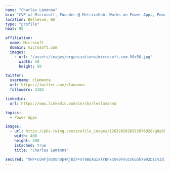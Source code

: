 ```yaml
---
name: "Charles Lamanna"
bio: "CVP at Microsoft, Founder @ MetricsHub. Works on Power Apps, Power Automate, Power Virtual Agent, Common Data Service and Dynamics 365."
location: Bellevue, WA
type: "profile"
heat: 98

affiliation:
  name: Microsoft
  domain: microsoft.com
  images:
    - url: "/assets/images/organizations/microsoft.com-50x50.jpg"
      width: 50
      height: 50

twitter:
  username: clamanna
  url: https://twitter.com/clamanna
  followers: 3102

linkedin:
  url: https://www.linkedin.com/in/charleslamanna

topics:
  - Power Apps

images:
  - url: https://pbs.twimg.com/profile_images/1263202626922876928/g6qGbHZ-_400x400.jpg
    width: 400
    height: 400
    isCached: true
    title: "Charles Lamanna"

secured: "mHP+C6HPj0cO8nOp4KjBiP+o79BEAuIxTrBPxcUv0FnucsGG5hx992D1cvZdI5yBKqtOl6UMiUF1OIvj4UQVhWx5gesIm4UvcAotceCO+VieiVi3GAont0qyZXNqhlL9R+WBvmEBbcGGqZ3Fwd2arvQiZPalpGpJE2QSLr0036CP89QidQZSm+lyg56OjxP5pW/nJUHZahJqXZOA/4adlZx5JtkWsuTmBLgQsfbivvVfyyKtVvjnKny3ZhcjiuSC21l9Gs7fz+8RaM8CNboldIHlz2AUEJaUsAPqxdqo+Z+uEjh2W2QjY2UprWuud/OS7Qz6NRoey680PCEkKlTEm32blsOeK3vCKkBzK4l1Pdjshk5z32py6ZkpAwbbnKx7bXJZwleoswSTsOFyjaE/rgxMfpfcGYDPJagjFcxVn1c=;7KJ+mK1G5ZxFGvN0hk3Phg=="
---
```



